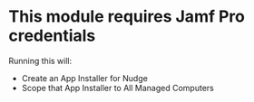 # This module requires Jamf Pro credentials

Running this will:

- Create an App Installer for Nudge  
- Scope that App Installer to All Managed Computers  
